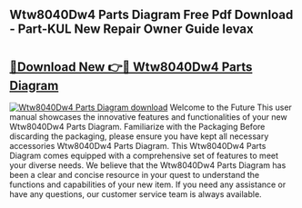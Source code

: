 ## Wtw8040Dw4 Parts Diagram Free Pdf Download - Part-KUL New Repair Owner Guide Ievax

# <h2><a href="http://dftlan.blite.top/?on=Wtw8040Dw4+Parts+Diagram">🔗Download New 👉🔴 Wtw8040Dw4 Parts Diagram</a></h2>

[![Wtw8040Dw4 Parts Diagram download](https://i.imgur.com/lujVjoI.png)](http://dftlan.blite.top/?on=Wtw8040Dw4+Parts+Diagram)
Welcome to the Future This user manual showcases the innovative features and functionalities of your new Wtw8040Dw4 Parts Diagram. Familiarize with the Packaging Before discarding the packaging, please ensure you have kept all necessary accessories Wtw8040Dw4 Parts Diagram. This Wtw8040Dw4 Parts Diagram comes equipped with a comprehensive set of features to meet your diverse needs. We believe that the Wtw8040Dw4 Parts Diagram has been a clear and concise resource in your quest to understand the functions and capabilities of your new item. If you need any assistance or have any questions, our customer service team is always available.
